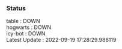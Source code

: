 ### Status


table : DOWN  
hogwarts : DOWN  
icy-bot : DOWN  
Latest Update : 2022-09-19 17:28:29.988119

